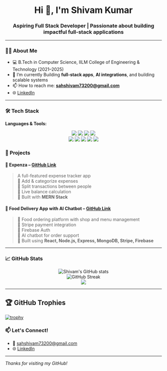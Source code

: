 <h1 align="center">Hi 👋, I'm Shivam Kumar</h1>
<h3 align="center">Aspiring Full Stack Developer | Passionate about building impactful full-stack applications</h3>

---

### 👨‍💻 About Me
- 💻 B.Tech in Computer Science, IILM College of Engineering & Technology (2021–2025)
- 🌱 I’m currently Building **full-stack apps**, **AI integrations**, and building scalable systems   
- 📫 How to reach me: **sahshivam73200@gmail.com**  
- 🌐 [LinkedIn](https://www.linkedin.com/in/shivam-kumar-054287226)

---

### 🛠️ Tech Stack
**Languages & Tools:**  
<div align="center">

  <img src="https://img.shields.io/badge/MongoDB-4EA94B?style=for-the-badge&logo=mongodb&logoColor=white" />
  <img src="https://img.shields.io/badge/Express.js-000000?style=for-the-badge&logo=express&logoColor=white" />
  <img src="https://img.shields.io/badge/React-20232A?style=for-the-badge&logo=react&logoColor=61DAFB" />
  <img src="https://img.shields.io/badge/Node.js-339933?style=for-the-badge&logo=node.js&logoColor=white" />

  <br/>

  <img src="https://img.shields.io/badge/Tailwind_CSS-38B2AC?style=for-the-badge&logo=tailwind-css&logoColor=white" />
  <img src="https://img.shields.io/badge/Bootstrap-7952B3?style=for-the-badge&logo=bootstrap&logoColor=white" />
  <img src="https://img.shields.io/badge/Java-F89820?style=for-the-badge&logo=java&logoColor=white" />
  <img src="https://img.shields.io/badge/Spring_Boot-6DB33F?style=for-the-badge&logo=spring-boot&logoColor=white" />
  <img src="https://img.shields.io/badge/Postman-FF6C37?style=for-the-badge&logo=postman&logoColor=white" />

</div>


  ### 💼 Projects

#### 🔹 **Expenza** – [GitHub Link](https://github.com/Shivam7262/Expenza)
> A full-featured expense tracker app  
> 🔹 Add & categorize expenses  
> 🔹 Split transactions between people  
> 🔹 Live balance calculation  
> 🔹 Built with **MERN Stack**

#### 🔹 **Food Delivery App with AI Chatbot** – [GitHub Link](https://github.com/Shivam7262/crave-kart)
> 🚀 Food ordering platform with shop and menu management  
> 🔹 Stripe payment integration  
> 🔹 Firebase Auth  
> 🔹 AI chatbot for order support  
> 🔹 Built using **React, Node.js, Express, MongoDB, Stripe, Firebase**

---

### 📈 GitHub Stats

<p align="center">
  <img src="https://github-readme-stats.vercel.app/api?username=Shivam7262&show_icons=true&theme=radical" alt="Shivam's GitHub stats"/>
  <br/>
  <img src="https://github-readme-streak-stats.herokuapp.com/?user=Shivam7262&theme=radical" alt="GitHub Streak"/>
  <br/>
  <img src="https://github-readme-stats.vercel.app/api/top-langs/?username=Shivam7262&layout=compact&theme=radical"/>
</p>
   
---

## 🏆 GitHub Trophies

[![trophy](https://github-profile-trophy.vercel.app/?username=Shivam7262&theme=darkhub&column=7&margin-w=15)](https://github.com/ryo-ma/github-profile-trophy)



### 📫 Let's Connect!
- 📧 sahshivam73200@gmail.com  
- 🌐 [LinkedIn](https://www.linkedin.com/in/shivam-kumar-054287226)

---

_Thanks for visiting my GitHub!_

